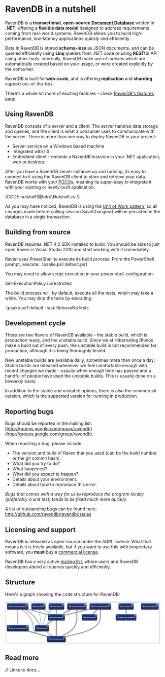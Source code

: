 ﻿# RavenDB in a nutshell

RavenDB is a **transactional**, **open-source** **[Document Database](what-is-a-document-database.markdown)** written in **.NET**, offering a **flexible data model** designed to address requirements coming from real-world systems. RavenDB allows you to build high-performance, low-latency applications quickly and efficiently.

Data in RavenDB is stored **schema-less** as JSON documents, and can be queried efficiently using **Linq** queries from .NET code or using **REST**ful API using other tools. Internally, RavenDB make use of indexes which are automatically created based on your usage, or were created explicitly by the consumer.

RavenDB is built for **web-scale**, and is offering **replication** and **sharding** support out-of-the-box.

There's a whole lot more of exciting features - check [RavenDB's features page](http://ravendb.net/features).

## Using RavenDB

RavenDB consists of a server and a client. The server handles data storage and queries, and the client is what a consumer uses to communicate with the server. There is more than one way to deploy RavenDB in your project:

* Server service on a Windows based machine
* Integrated with IIS
* Embedded client - embeds a RavenDB instance in your .NET application, web or desktop.

After you have a RavenDB server instance up and running, its easy to connect to it using the RavenDB client to store and retrieve your data. RavenDB works with your [POCO](http://en.wikipedia.org/wiki/Plain_Old_CLR_Object)s, meaning its super-easy to integrate it with your existing or newly-built application:

{CODE nutshell1@Intro\Nutshell.cs /}

As you may have noticed, RavenDB is using the [Unit of Work pattern](http://martinfowler.com/eaaCatalog/unitOfWork.html), so all changes made before calling session.SaveChanges() will be persisted in the database in a single transaction.

## Building from source

RavenDB requires .NET 4.0 SDK installed to build. You should be able to just open Raven in Visual Studio 2010 and start working with it immediately.

Raven uses PowerShell to execute its build process. From the PowerShell prompt, execute: .\psake.ps1 default.ps1

You may need to allow script execution in your power shell configuration: 

  Set-ExecutionPolicy unrestricted

The build process will, by default, execute all the tests, which may take a while. You may skip the tests by executing: 
  
  .\psake.ps1 default -task ReleaseNoTests

## Development cycle

There are two flavors of RavenDB available - the stable build, which is production ready, and the unstable build. Since we at Hibernating Rhinos make a build out of every push, the unstable build is not recommended for production, although it is being thoroughly tested.

New unstable builds are available daily, sometimes more than once a day. Stable builds are released whenever we feel comfortable enough with recent changes we made - usually when enough time has passed and a handful of people have used the unstable builds. This is usually done on a biweekly basis.

In addition to the stable and unstable options, there is also the commercial version, which is the supported version for running in production.

## Reporting bugs

Bugs should be reported in the mailing list: [http://groups.google.com/group/ravendb](http://groups.google.com/group/ravendb).

When reporting a bug, please include:

* The version and build of Raven that you used (can be the build number, or the git commit hash).
* What did you try to do?
* What happened?
* What did you expect to happen?
* Details about your environment.
* Details about how to reproduce this error.

*Bugs that comes with a way for us to reproduce the program locally (preferably a unit test) tends to be fixed much more quickly.*

A list of outstanding bugs can be found here: http://github.com/ravendb/ravendb/issues

## Licensing and support

RavenDB is released as open-source under the AGPL license. What that means is it is freely available, but if you want to use this with proprietary software, you **must** buy a [commercial license](http://ravendb.net/licensing).

RavenDB has a very active [mailing list](http://groups.google.com/group/ravendb), where users and RavenDB developers attend all queries quickly and efficiently.

## Structure

Here's a graph showing the code structure for RavenDB:

![RavenDB code structure](images/ravendb_structure.png)

## Read more

// Links to docs...